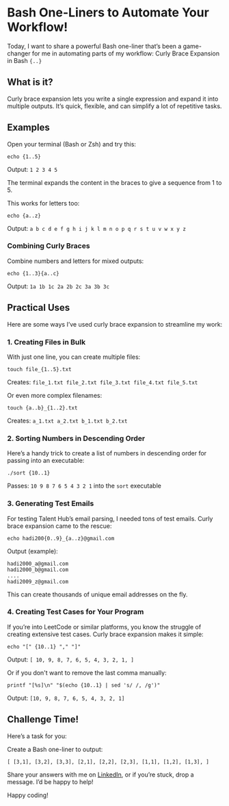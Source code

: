 # Bash One-Liners to Automate Your Workflow!

Today, I want to share a powerful Bash one-liner that’s been a game-changer for me in automating parts of my workflow: Curly Brace Expansion in Bash `{..}`

## What is it?

Curly brace expansion lets you write a single expression and expand it into multiple outputs. It’s quick, flexible, and can simplify a lot of repetitive tasks.

## Examples

Open your terminal (Bash or Zsh) and try this:

    echo {1..5}

Output: `1 2 3 4 5`

The terminal expands the content in the braces to give a sequence from 1 to 5.

This works for letters too:

    echo {a..z}

Output: `a b c d e f g h i j k l m n o p q r s t u v w x y z`

### Combining Curly Braces

Combine numbers and letters for mixed outputs:

    echo {1..3}{a..c}

Output: `1a 1b 1c 2a 2b 2c 3a 3b 3c`

## Practical Uses

Here are some ways I’ve used curly brace expansion to streamline my work:

### 1. Creating Files in Bulk

With just one line, you can create multiple files:

    touch file_{1..5}.txt

Creates: `file_1.txt file_2.txt file_3.txt file_4.txt file_5.txt`

Or even more complex filenames:

    touch {a..b}_{1..2}.txt

Creates: `a_1.txt a_2.txt b_1.txt b_2.txt`

### 2. Sorting Numbers in Descending Order

Here’s a handy trick to create a list of numbers in descending order for passing into an executable:

    ./sort {10..1}

Passes: `10 9 8 7 6 5 4 3 2 1` into the `sort` executable

### 3. Generating Test Emails

For testing Talent Hub’s email parsing, I needed tons of test emails. Curly brace expansion came to the rescue:

    echo hadi200{0..9}_{a..z}@gmail.com

Output (example):

    hadi2000_a@gmail.com
    hadi2000_b@gmail.com
    ....
    hadi2009_z@gmail.com

This can create thousands of unique email addresses on the fly.

### 4. Creating Test Cases for Your Program

If you’re into LeetCode or similar platforms, you know the struggle of creating extensive test cases. Curly brace expansion makes it simple:

    echo "[" {10..1} "," "]"

Output: `[ 10, 9, 8, 7, 6, 5, 4, 3, 2, 1, ]`

Or if you don't want to remove the last comma manually:

    printf "[%s]\n" "$(echo {10..1} | sed 's/ /, /g')"

Output: `[10, 9, 8, 7, 6, 5, 4, 3, 2, 1]`

## Challenge Time!

Here’s a task for you:

Create a Bash one-liner to output:

    [ [3,1], [3,2], [3,3], [2,1], [2,2], [2,3], [1,1], [1,2], [1,3], ]

Share your answers with me on <a href="https://www.linkedin.com/in/hadi-kaddoura/">LinkedIn</a>, or if you’re stuck, drop a message. I’d be happy to help!

Happy coding!

